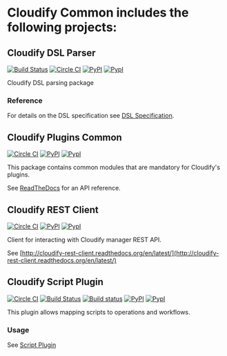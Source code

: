 # Cloudify Common includes the following projects:


## Cloudify DSL Parser


[![Build Status](https://travis-ci.org/cloudify-cosmo/cloudify-dsl-parser.svg?branch=master)](https://travis-ci.org/cloudify-cosmo/cloudify-dsl-parser)
[![Circle CI](https://circleci.com/gh/cloudify-cosmo/cloudify-system-tests/tree/master.svg?&style=shield)](https://circleci.com/gh/cloudify-cosmo/cloudify-dsl-parser/tree/master)
[![PyPI](http://img.shields.io/pypi/dm/cloudify-dsl-parser.svg)](http://img.shields.io/pypi/dm/cloudify-dsl-parser.svg)
[![PypI](http://img.shields.io/pypi/v/cloudify-dsl-parser.svg)](http://img.shields.io/pypi/v/cloudify-dsl-parser.svg)

Cloudify DSL parsing package

### Reference

For details on the DSL specification see [DSL Specification](http://docs.getcloudify.org/latest/blueprints/overview/).

## Cloudify Plugins Common

[![Circle CI](https://circleci.com/gh/cloudify-cosmo/cloudify-plugins-common/tree/master.svg?&style=shield)](https://circleci.com/gh/cloudify-cosmo/cloudify-plugins-common/tree/master)
[![PyPI](http://img.shields.io/pypi/dm/cloudify-plugins-common.svg)](http://img.shields.io/pypi/dm/cloudify-plugins-common.svg)
[![PypI](http://img.shields.io/pypi/v/cloudify-plugins-common.svg)](http://img.shields.io/pypi/v/cloudify-plugins-common.svg)


This package contains common modules that are mandatory for Cloudify's plugins.

See [ReadTheDocs](http://cloudify-plugins-common.readthedocs.org/en/latest/) for an API reference.

## Cloudify REST Client


[![Circle CI](https://circleci.com/gh/cloudify-cosmo/cloudify-rest-client/tree/master.svg?style=shield)](https://circleci.com/gh/cloudify-cosmo/cloudify-rest-client/tree/master)
[![PyPI](http://img.shields.io/pypi/dm/cloudify-rest-client.svg)](http://img.shields.io/pypi/dm/cloudify-rest-client.svg)
[![PypI](http://img.shields.io/pypi/v/cloudify-rest-client.svg)](http://img.shields.io/pypi/v/cloudify-rest-client.svg)


Client for interacting with Cloudify manager REST API.

See [http://cloudify-rest-client.readthedocs.org/en/latest/](http://cloudify-rest-client.readthedocs.org/en/latest/)

## Cloudify Script Plugin

[![Circle CI](https://circleci.com/gh/cloudify-cosmo/cloudify-script-plugin/tree/master.svg?style=shield)](https://circleci.com/gh/cloudify-cosmo/cloudify-script-plugin/tree/master)
[![Build Status](https://travis-ci.org/cloudify-cosmo/cloudify-script-plugin.svg?branch=master)](https://travis-ci.org/cloudify-cosmo/cloudify-script-plugin)
[![Build status](https://ci.appveyor.com/api/projects/status/n1et1uvi85es3lt2/branch/master?svg=true)](https://ci.appveyor.com/project/Cloudify/cloudify-script-plugin/branch/master)
[![PyPI](http://img.shields.io/pypi/dm/cloudify-script-plugin.svg)](http://img.shields.io/pypi/dm/cloudify-script-plugin.svg)
[![PypI](http://img.shields.io/pypi/v/cloudify-script-plugin.svg)](http://img.shields.io/pypi/v/cloudify-script-plugin.svg)


This plugin allows mapping scripts to operations and workflows.

### Usage

See [Script Plugin](http://docs.getcloudify.org/latest/plugins/script/)